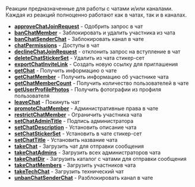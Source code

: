 Реакции предназначенные для работы с чатами и/или каналами. Каждая из реакций полноценно работают как в чатах, так и в каналах.




 * [**approveChatJoinRequest**](/docs-test/reactions/approvechatjoinrequest) - Одобрить запрос в чат
 * [**banChatMember**](/docs-test/reactions/kickchatmember) - Заблокировать и удалить участника из чата
 * [**banChatSenderChat**](/docs-test/reactions/banchatsenderchat) - Заблокировать канал в чате
 * [**chatPermissions**](/docs-test/reactions/chatpermissions) - Доступы в чат
 * [**declineChatJoinRequest**](/docs-test/reactions/declinechatjoinrequest) - отклонить запрос на вступление в чат
 * [**deleteChatStickerSet**](/docs-test/reactions/deletechatstickerset) - Удалить из чата стикер-сет
 * [**exportChatInviteLink**](/docs-test/reactions/exportchatinvitelink) - Создать новую ссылку для приглашения
 * [**getChat**](/docs-test/reactions/getchat) - Получить информацию о чате
 * [**getChatMember**](/docs-test/reactions/getchatmember) - Получить информацию об участнике чата
 * [**getChatMemberCount**](/docs-test/reactions/getchatmembercount) - Получить количество пользователей в чате
 * [**getUserProfilePhotos**](/docs-test/reactions/getuserprofilephotos) - Получить фотографии из профиля пользователя
 * [**leaveChat**](/docs-test/reactions/leavechat) - Покинуть чат
 * [**promoteChatMember**](/docs-test/reactions/promotechatmember) - Административные права в чате
 * [**restrictChatMember**](/docs-test/reactions/restrictchatmember) - Ограничить участника чата
 * [**setChatAdminTitle**](/docs-test/reactions/setchatadmintitle) - Подпись администратора
 * [**setChatDescription**](/docs-test/reactions/setchatdescription) - Установить описание чата 
 * [**setChatStickerSet**](/docs-test/reactions/setchatstickerset) - Установить в чате стикер-сет
 * [**setChatTitle**](/docs-test/reactions/setchattitle) - Установить название чата
 * [**takeChat**](/docs-test/reactions/takechat) - Загрузить чат для отправки сообщения
 * [**takeChatAdmins**](/docs-test/reactions/takechatadmins) - Загрузить всех администраторов чата
 * [**takeChatDir**](/docs-test/reactions/takechatdir) - Загрузить каталог с чатами  для отправки сообщения
 * [**takeChatMembers**](/docs-test/reactions/takechatmembers) - Загрузить участников чата
 * [**takeTechChat**](/docs-test/reactions/taketechchat) - Загрузить технический чат
 * [**unbanChatSenderChat**](/docs-test/reactions/unbanchatsenderchat) - Разблокировать канал в чате
